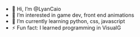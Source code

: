 - 👋 Hi, I’m @LyanCaio
- 👀 I’m interested in game dev, front end animations
- 🌱 I’m currently learning python, css, javascript 
- ⚡ Fun fact: I learned programming in VisualG

